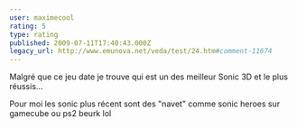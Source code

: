 ```yaml
---
user: maximecool
rating: 5
type: rating
published: 2009-07-11T17:40:43.000Z
legacy_url: http://www.emunova.net/veda/test/24.htm#comment-11674
---
```

Malgré que ce jeu date je trouve qui est un des meilleur Sonic 3D et le plus réussis...

Pour moi les sonic plus récent sont des "navet" comme sonic heroes sur gamecube ou ps2 beurk lol